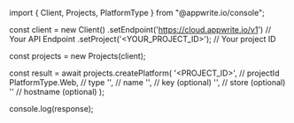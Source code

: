 import { Client, Projects, PlatformType } from "@appwrite.io/console";

const client = new Client()
    .setEndpoint('https://cloud.appwrite.io/v1') // Your API Endpoint
    .setProject('&lt;YOUR_PROJECT_ID&gt;'); // Your project ID

const projects = new Projects(client);

const result = await projects.createPlatform(
    '<PROJECT_ID>', // projectId
    PlatformType.Web, // type
    '<NAME>', // name
    '<KEY>', // key (optional)
    '<STORE>', // store (optional)
    '' // hostname (optional)
);

console.log(response);
